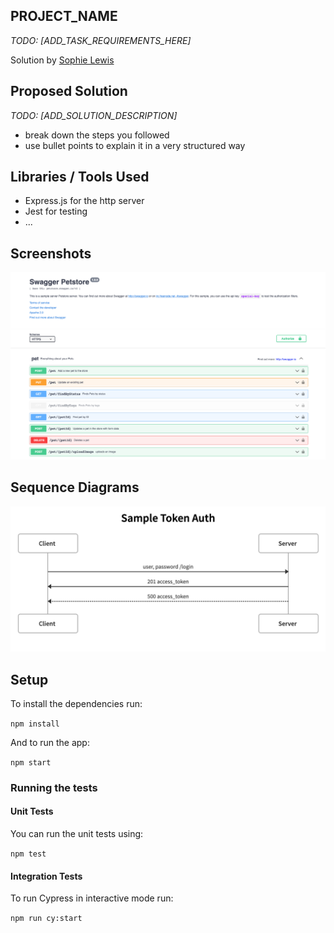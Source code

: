 ## PROJECT_NAME

*TODO: [ADD_TASK_REQUIREMENTS_HERE]*

Solution by [Sophie Lewis](mailto:sophie@codewithdragos.com)

## Proposed Solution

*TODO: [ADD_SOLUTION_DESCRIPTION]*
- break down the steps you followed
- use bullet points to explain it in a very structured way

## Libraries / Tools Used

- Express.js for the http server
- Jest for testing
- ...

## Screenshots
![Swagger File](screens/swagger_demo.png "Swagger Demo")

## Sequence Diagrams
![Sequence Diagram](screens/token_auth_sequence.png "Sequence Diagram")


## Setup

To install the dependencies run:

`npm install`

And to run the app:

`npm start`


### Running the tests

#### Unit Tests

You can run the unit tests using:

`npm test`

#### Integration Tests

To run Cypress in interactive mode run:

`npm run cy:start`




